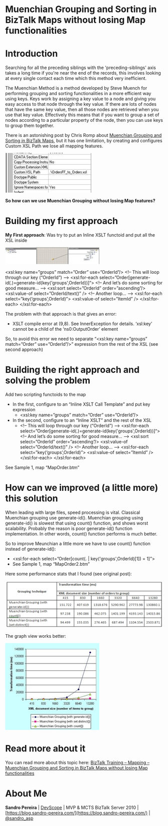 # Muenchian Grouping and Sorting in BizTalk Maps without losing Map functionalities
# Introduction
Searching for all the preceding siblings with the 'preceding-siblings' axis takes a long time if you're near the end of the records, this involves looking at every single contact each time which this method very inefficient.

The Muenchian Method is a method developed by Steve Muench for performing grouping and sorting functionalities in a more efficient way using keys.  Keys work by assigning a key value to a node and giving you easy access to that node through the key value.  If there are lots of nodes that have the same key value, then all those nodes are retrieved when you use that key value.  Effectively this means that if you want to group a set of nodes according to a particular property of the node, then you can use keys to group them together.

There is an astonishing post by Chris Romp about [Muenchian Grouping and Sorting in BizTalk Maps](https://blogs.msdn.microsoft.com/chrisromp/2008/07/31/muenchian-grouping-and-sorting-in-biztalk-maps/), but it has one limitation, by creating and configures Custom XSL Path we lose all mapping features.

![Muenchian Grouping and Sorting in BizTalk Maps](media/custom-xsl-path.jpg)

**So how can we use Muenchian Grouping without losing Map features?**

# Building my first approach
**My First approach**: Was try to put an Inline XSLT functoid and put all the XSL inside

![Muenchian Grouping and Sorting in BizTalk Maps](media/meunchian-grouping1.jpg)

<xsl:key name=”groups” match=”Order” use=”OrderId”/>
<!– This will loop through our key (“OrderId”) –>
<xsl:for-each select=”Order[generate-id(.)=generate-id(key('groups',OrderId))]“>
<!– And let’s do some sorting for good measure… –>
<xsl:sort select=”OrderId” order=”ascending”/>
<Order>
<OrderId><xsl:value-of select=”OrderId/text()” /></OrderId>
<Items>
<!– Another loop… –>
<xsl:for-each select=”key(‘groups’,OrderId)”>
<ItemId><xsl:value-of select=”ItemId” /></ItemId>
</xsl:for-each>
</Items>
</Order>
</xsl:for-each>
 
The problem with that approach is that gives an error:
* XSLT compile error at (9,8). See InnerException for details. ‘xsl:key’ cannot be a child of the ‘ns0:OutputOrder’ element

So, to avoid this error we need to separate “<xsl:key name=”groups” match=”Order” use=”OrderId”/>” expression from the rest of the XSL (see second approach)

# Building the right approach and solving the problem
Add two scripting functoids to the map
* In the first, configure to an “Inline XSLT Call Template” and put key expression
  * <xsl:key name=”groups” match=”Order” use=”OrderId”/>
* In the second, configure to an “Inline XSLT” and the rest of the XSL
  * <!– This will loop through our key (“OrderId”) –>
	<xsl:for-each select=”Order[generate-id(.)=generate-id(key('groups',OrderId))]“>
	<!– And let’s do some sorting for good measure… –>
	<xsl:sort select=”OrderId” order=”ascending”/>
	<Order>
	<OrderId><xsl:value-of select=”OrderId/text()” /></OrderId>
	<Items>
	<!– Another loop… –>
	<xsl:for-each select=”key(‘groups’,OrderId)”>
	<ItemId><xsl:value-of select=”ItemId” /></ItemId>
	</xsl:for-each>
	</Items>
	</Order>
	</xsl:for-each>


See Sample 1, map “MapOrder.btm” 

# How can we improved (a little more) this solution

When leading with large files, speed processing is vital. Classical Muenchian grouping use generate-id(). Muenchian grouping using generate-id() is slowest that using count() function, and shows worst scalability. Probably the reason is poor generate-id() function implementation. In other words, count() function performs is much better.

So to improve Meunchian a little more we have to use count() function instead of generate-id():
* <xsl:for-each select=”Order[count(. | key('groups',OrderId)[1]) = 1]”>
* See Sample 1, map “MapOrder2.btm”

Here some performance stats that I found (see original post):

![Muenchian Grouping Performance](media/muenchian-performance-table1.jpg)

The graph view works better:

![Muenchian Grouping Performance](media/muenchian-performance.jpg)

# Read more about it
You can read more about this topic here: [BizTalk Training – Mapping – Muenchian Grouping and Sorting in BizTalk Maps without losing Map functionalities
](https://blog.sandro-pereira.com/2009/10/28/biztalk-training-mapping-muenchian-grouping-and-sorting-in-biztalk-maps-without-losing-map-functionalities/)

# About Me
**Sandro Pereira** | [DevScope](http://www.devscope.net/) | MVP & MCTS BizTalk Server 2010 | [https://blog.sandro-pereira.com/](https://blog.sandro-pereira.com/) | [@sandro_asp](https://twitter.com/sandro_asp)

